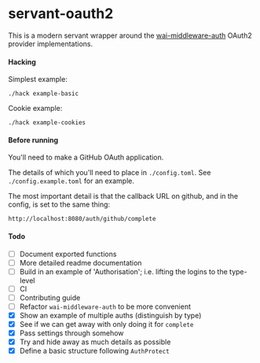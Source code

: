 # servant-oauth2

This is a modern servant wrapper around the
[wai-middleware-auth](https://github.com/fpco/wai-middleware-auth) OAuth2
provider implementations.


#### Hacking

Simplest example:

```
./hack example-basic
```

Cookie example:
```
./hack example-cookies
```

#### Before running

You'll need to make a GitHub OAuth application.

The details of which you'll need to place in `./config.toml`. See
`./config.example.toml` for an example.

The most important detail is that the callback URL on github, and in the
config, is set to the same thing:

```
http://localhost:8080/auth/github/complete
```

#### Todo

- [ ] Document exported functions
- [ ] More detailed readme documentation
- [ ] Build in an example of 'Authorisation'; i.e. lifting the logins to the
  type-level
- [ ] CI
- [ ] Contributing guide
- [ ] Refactor `wai-middleware-auth` to be more convenient
- [x] Show an example of multiple auths (distinguish by type)
- [x] See if we can get away with only doing it for `complete`
- [x] Pass settings through somehow
- [x] Try and hide away as much details as possible
- [x] Define a basic structure following `AuthProtect`
